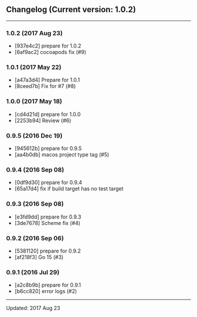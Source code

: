 ## Changelog (Current version: 1.0.2)

-----------------

### 1.0.2 (2017 Aug 23)

* [937e4c2] prepare for 1.0.2
* [6af9ac2] cocoapods fix (#9)

### 1.0.1 (2017 May 22)

* [a47a3d4] Prepare for 1.0.1
* [8ceed7b] Fix for #7 (#8)

### 1.0.0 (2017 May 18)

* [cd4d21d] prepare for 1.0.0
* [2253b94] Review (#6)

### 0.9.5 (2016 Dec 19)

* [945612b] prepare for 0.9.5
* [aa4b0db] macos project type tag (#5)

### 0.9.4 (2016 Sep 08)

* [0df9d30] prepare for 0.9.4
* [65a17d4] fix if build target has no test target

### 0.9.3 (2016 Sep 08)

* [e3fd9dd] prepare for 0.9.3
* [3de7678] Scheme fix (#4)

### 0.9.2 (2016 Sep 06)

* [5381120] prepare for 0.9.2
* [af218f3] Go 15 (#3)

### 0.9.1 (2016 Jul 29)

* [a2c8b9b] prepare for 0.9.1
* [b6cc820] error logs (#2)

-----------------

Updated: 2017 Aug 23